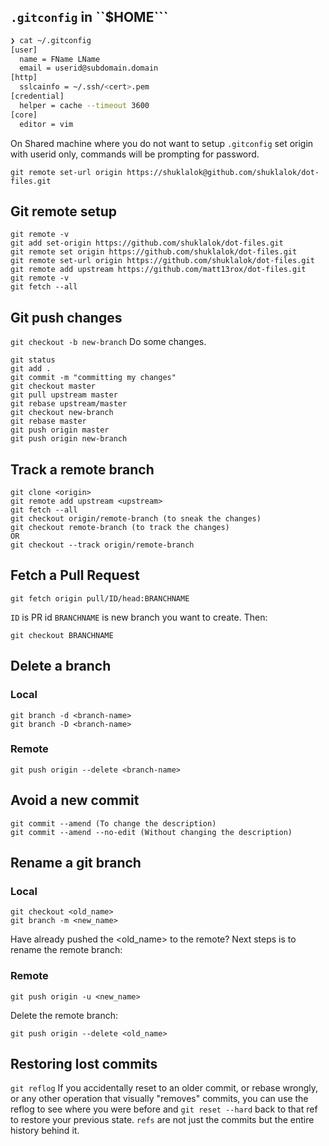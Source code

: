 ## ```.gitconfig``` in ``$HOME```
```bash
❯ cat ~/.gitconfig     
[user]
  name = FName LName
  email = userid@subdomain.domain
[http]
  sslcainfo = ~/.ssh/<cert>.pem
[credential]
  helper = cache --timeout 3600
[core]
  editor = vim
```
On Shared machine where you do not want to setup ```.gitconfig``` set origin with userid only, commands will be prompting for password.
```
git remote set-url origin https://shuklalok@github.com/shuklalok/dot-files.git
```

## Git remote setup
```
git remote -v
git add set-origin https://github.com/shuklalok/dot-files.git
git remote set origin https://github.com/shuklalok/dot-files.git
git remote set-url origin https://github.com/shuklalok/dot-files.git
git remote add upstream https://github.com/matt13rox/dot-files.git
git remote -v
git fetch --all
```
## Git push changes
```git checkout -b new-branch```
Do some changes.
```
git status
git add .
git commit -m "committing my changes"
git checkout master
git pull upstream master
git rebase upstream/master
git checkout new-branch
git rebase master
git push origin master
git push origin new-branch 
```
## Track a remote branch
```
git clone <origin>
git remote add upstream <upstream>
git fetch --all
git checkout origin/remote-branch (to sneak the changes)
git checkout remote-branch (to track the changes)
OR
git checkout --track origin/remote-branch
```
## Fetch a Pull Request
```
git fetch origin pull/ID/head:BRANCHNAME
```
```ID``` is PR id
```BRANCHNAME``` is new branch you want to create.
Then:
```
git checkout BRANCHNAME
```
## Delete a branch
### Local
```
git branch -d <branch-name>
git branch -D <branch-name>
```
### Remote
```
git push origin --delete <branch-name>
```
## Avoid a new commit
```
git commit --amend (To change the description)
git commit --amend --no-edit (Without changing the description)
```
## Rename a git branch
### Local
```
git checkout <old_name>
git branch -m <new_name>
```
Have already pushed the <old_name> to the remote?
Next steps is to rename the remote branch:
### Remote
```
git push origin -u <new_name>
```
Delete the remote branch:
```
git push origin --delete <old_name>
```
## Restoring lost commits
```git reflog```
If you accidentally reset to an older commit, or rebase wrongly, or any other operation that visually "removes" commits, you can use the reflog to see where you were before and ```git reset --hard``` back to that ref to restore your previous state. ```refs``` are not just the commits but the entire history behind it.
